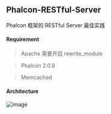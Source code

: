 ## Phalcon-RESTful-Server

Phalcon 框架的 RESTful Server 最佳实践

#### Requirement

> Apache 需要开启 rewrite_module 

> Phalcon 2.0.8

> Memcached

#### Architecture
![image](https://github.com/edvardHua/Phalcon-RESTful-Server/raw/master/img/framework.png)
